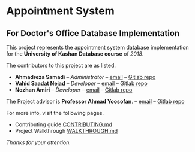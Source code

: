 # Appointment System
## For Doctor's Office Database Implementation

This project represents the appointment system database implementation for the
**University of Kashan Database course** of *2018*.

The contributors to this project are as listed.

* **Ahmadreza Samadi** – *Administrator* – [email](mailto:samadi@example.com) – [Gitlab repo](@ahmadreza.smdi)
* **Vahid Saadat Nejad** – *Developer* – [email](mailto:vahidsanejad@gmail.com) – [Gitlab repo](@vahidsa)
* **Nozhan Amiri** – *Developer* – [email](mailto:nozhana@gmail.com) – [Gitlab repo](@nozhana)

The Project advisor is **Professor Ahmad Yoosofan**. – [email](yoosofan@kashanu.ac.ir) – [Gitlab repo](@usofan)

For more info, visit the following pages.
* Contributing guide [CONTRIBUTING.md](CONTRIBUTING.md)
* Project Walkthrough [WALKTHROUGH.md](WALKTHROUGH.md)

*Thanks for your attention.*
